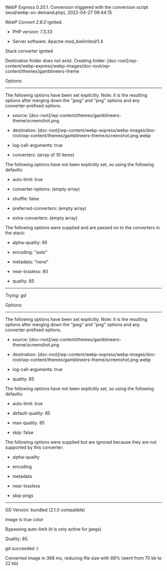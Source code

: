 WebP Express 0.20.1. Conversion triggered with the conversion script (wod/webp-on-demand.php), 2022-04-27 06:44:15

*WebP Convert 2.6.0*  ignited.
- PHP version: 7.3.33
- Server software: Apache mod_bwlimited/1.4

Stack converter ignited
Destination folder does not exist. Creating folder: [doc-root]/wp-content/webp-express/webp-images/doc-root/wp-content/themes/gamblineers-theme

Options:
------------
The following options have been set explicitly. Note: it is the resulting options after merging down the "jpeg" and "png" options and any converter-prefixed options.
- source: [doc-root]/wp-content/themes/gamblineers-theme/screenshot.png
- destination: [doc-root]/wp-content/webp-express/webp-images/doc-root/wp-content/themes/gamblineers-theme/screenshot.png.webp
- log-call-arguments: true
- converters: (array of 10 items)

The following options have not been explicitly set, so using the following defaults:
- auto-limit: true
- converter-options: (empty array)
- shuffle: false
- preferred-converters: (empty array)
- extra-converters: (empty array)

The following options were supplied and are passed on to the converters in the stack:
- alpha-quality: 85
- encoding: "auto"
- metadata: "none"
- near-lossless: 80
- quality: 85
------------


*Trying: gd* 

Options:
------------
The following options have been set explicitly. Note: it is the resulting options after merging down the "jpeg" and "png" options and any converter-prefixed options.
- source: [doc-root]/wp-content/themes/gamblineers-theme/screenshot.png
- destination: [doc-root]/wp-content/webp-express/webp-images/doc-root/wp-content/themes/gamblineers-theme/screenshot.png.webp
- log-call-arguments: true
- quality: 85

The following options have not been explicitly set, so using the following defaults:
- auto-limit: true
- default-quality: 85
- max-quality: 85
- skip: false

The following options were supplied but are ignored because they are not supported by this converter:
- alpha-quality
- encoding
- metadata
- near-lossless
- skip-pngs
------------

GD Version: bundled (2.1.0 compatible)
image is true color
Bypassing auto-limit (it is only active for jpegs)
Quality: 85. 
gd succeeded :)

Converted image in 368 ms, reducing file size with 68% (went from 70 kb to 22 kb)

